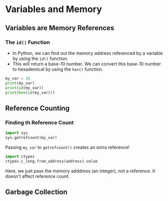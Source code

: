 # Variables and Memory

## Variables are Memory References

### The `id()` Function

- In Python, we can find out the memory address referenced by a variable by using the `id()` function.
- This will return a base-10 number. We can convert this base-10 number to hexademical by using the `hex()` function.

```python
my_var = 10
print(my_var)
print(id(my_var))
print(hex(id(my_var)))
```

## Reference Counting

### Finding th Reference Count

```python
import sys
sys.getrefcount(my_var)
```

Passing `my_var` to `getrefcount()` creates an extra reference!

```python
import ctypes
ctypes.c_long.from_address(address).value
```

Here, we just pass the memory adddress (an integer), not a reference. It doesn't affect reference count.

## Garbage Collection
